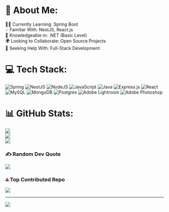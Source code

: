 # 💫 About Me:
👨‍💻 Currently Learning: Spring Boot<br>💡 Familiar With: NestJS, React.js<br>🔧 Knowledgeable in: .NET (Basic Level)<br>🌍 Looking to Collaborate: Open Source Projects<br>🤝 Seeking Help With: Full-Stack Development


# 💻 Tech Stack:
![Spring](https://img.shields.io/badge/spring-%236DB33F.svg?style=plastic&logo=spring&logoColor=white) ![NestJS](https://img.shields.io/badge/nestjs-%23E0234E.svg?style=plastic&logo=nestjs&logoColor=white) ![NodeJS](https://img.shields.io/badge/node.js-6DA55F?style=plastic&logo=node.js&logoColor=white) ![JavaScript](https://img.shields.io/badge/javascript-%23323330.svg?style=plastic&logo=javascript&logoColor=%23F7DF1E) ![Java](https://img.shields.io/badge/java-%23ED8B00.svg?style=plastic&logo=openjdk&logoColor=white) ![Express.js](https://img.shields.io/badge/express.js-%23404d59.svg?style=plastic&logo=express&logoColor=%2361DAFB) ![React](https://img.shields.io/badge/react-%2320232a.svg?style=plastic&logo=react&logoColor=%2361DAFB) ![MySQL](https://img.shields.io/badge/mysql-4479A1.svg?style=plastic&logo=mysql&logoColor=white) ![MongoDB](https://img.shields.io/badge/MongoDB-%234ea94b.svg?style=plastic&logo=mongodb&logoColor=white) ![Postgres](https://img.shields.io/badge/postgres-%23316192.svg?style=plastic&logo=postgresql&logoColor=white) ![Adobe Lightroom](https://img.shields.io/badge/Adobe%20Lightroom-31A8FF.svg?style=plastic&logo=Adobe%20Lightroom&logoColor=white) ![Adobe Photoshop](https://img.shields.io/badge/adobe%20photoshop-%2331A8FF.svg?style=plastic&logo=adobe%20photoshop&logoColor=white)
# 📊 GitHub Stats:
![](https://github-readme-stats.vercel.app/api?username=dibya-the-coder&theme=dark&hide_border=false&include_all_commits=false&count_private=true)<br/>
![](https://github-readme-streak-stats.herokuapp.com/?user=dibya-the-coder&theme=dark&hide_border=false)<br/>
![](https://github-readme-stats.vercel.app/api/top-langs/?username=dibya-the-coder&theme=dark&hide_border=false&include_all_commits=false&count_private=true&layout=compact)

### ✍️ Random Dev Quote
![](https://quotes-github-readme.vercel.app/api?type=horizontal&theme=radical)

### 🔝 Top Contributed Repo
![](https://github-contributor-stats.vercel.app/api?username=dibya-the-coder&limit=5&theme=dark&combine_all_yearly_contributions=true)

---
[![](https://visitcount.itsvg.in/api?id=dibya-the-coder&icon=0&color=0)](https://visitcount.itsvg.in)

<!-- Proudly created with GPRM ( https://gprm.itsvg.in ) -->
